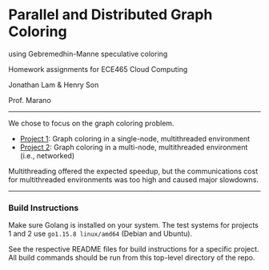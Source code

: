 # Parallel and Distributed Graph Coloring
using Gebremedhin-Manne speculative coloring

Homework assignments for ECE465 Cloud Computing

Jonathan Lam & Henry Son

Prof. Marano

---

We chose to focus on the graph coloring problem.

- [Project 1](./src/proj1/README.md): Graph coloring in a single-node,
  multithreaded environment
- [Project 2](./src/proj2/README.md): Graph coloring in a multi-node,
  multithreaded environment (i.e., networked)

Multithreading offered the expected speedup, but the communications cost
for multithreaded environments was too high and caused major slowdowns.

---

### Build Instructions

Make sure Golang is installed on your system. The test systems for projects
1 and 2 use `go1.15.8 linux/amd64` (Debian and Ubuntu).

See the respective README files for build instructions for a specific project.
All build commands should be run from this top-level directory of the repo.
